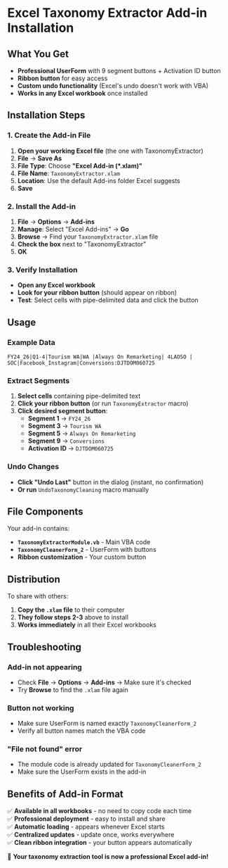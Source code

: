 # Excel Taxonomy Extractor Add-in Installation

## What You Get
- **Professional UserForm** with 9 segment buttons + Activation ID button
- **Ribbon button** for easy access
- **Custom undo functionality** (Excel's undo doesn't work with VBA)
- **Works in any Excel workbook** once installed

## Installation Steps

### 1. Create the Add-in File
1. **Open your working Excel file** (the one with TaxonomyExtractor)
2. **File** → **Save As**
3. **File Type**: Choose **"Excel Add-in (*.xlam)"**
4. **File Name**: `TaxonomyExtractor.xlam`
5. **Location**: Use the default Add-ins folder Excel suggests
6. **Save**

### 2. Install the Add-in
1. **File** → **Options** → **Add-ins**
2. **Manage**: Select "Excel Add-ins" → **Go**
3. **Browse** → Find your `TaxonomyExtractor.xlam` file
4. **Check the box** next to "TaxonomyExtractor" 
5. **OK**

### 3. Verify Installation
- **Open any Excel workbook**
- **Look for your ribbon button** (should appear on ribbon)
- **Test**: Select cells with pipe-delimited data and click the button

## Usage

### Example Data
```
FY24_26|Q1-4|Tourism WA|WA |Always On Remarketing| 4LAOSO | SOC|Facebook_Instagram|Conversions:DJTDOM060725
```

### Extract Segments
1. **Select cells** containing pipe-delimited text
2. **Click your ribbon button** (or run `TaxonomyExtractor` macro)
3. **Click desired segment button**:
   - **Segment 1** → `FY24_26`
   - **Segment 3** → `Tourism WA`
   - **Segment 5** → `Always On Remarketing`
   - **Segment 9** → `Conversions`
   - **Activation ID** → `DJTDOM060725`

### Undo Changes
- **Click "Undo Last"** button in the dialog (instant, no confirmation)
- **Or run** `UndoTaxonomyCleaning` macro manually

## File Components

Your add-in contains:
- **`TaxonomyExtractorModule.vb`** - Main VBA code
- **`TaxonomyCleanerForm_2`** - UserForm with buttons
- **Ribbon customization** - Your custom button

## Distribution

To share with others:
1. **Copy the `.xlam` file** to their computer
2. **They follow steps 2-3** above to install
3. **Works immediately** in all their Excel workbooks

## Troubleshooting

### Add-in not appearing
- Check **File** → **Options** → **Add-ins** → Make sure it's checked
- Try **Browse** to find the `.xlam` file again

### Button not working
- Make sure UserForm is named exactly `TaxonomyCleanerForm_2`
- Verify all button names match the VBA code

### "File not found" error
- The module code is already updated for `TaxonomyCleanerForm_2`
- Make sure the UserForm exists in the add-in

## Benefits of Add-in Format

✅ **Available in all workbooks** - no need to copy code each time  
✅ **Professional deployment** - easy to install and share  
✅ **Automatic loading** - appears whenever Excel starts  
✅ **Centralized updates** - update once, works everywhere  
✅ **Clean ribbon integration** - your button appears automatically  

🚀 **Your taxonomy extraction tool is now a professional Excel add-in!**